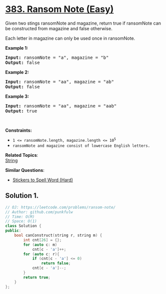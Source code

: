 # [383. Ransom Note (Easy)](https://leetcode.com/problems/ransom-note/)

<p>
Given two stings ransomNote and magazine, return true if ransomNote can be constructed from magazine and false otherwise.</p>
<p>
Each letter in magazine can only be used once in ransomNote.
</p>



<p><strong>Example 1:</strong></p>
<pre>
<strong>Input:</strong> ransomNote = "a", magazine = "b"
<strong>Output:</strong> false
</pre>

<p><strong>Example 2:</strong></p>
<pre>
<strong>Input:</strong> ransomNote = "aa", magazine = "ab"
<strong>Output:</strong> false
</pre>


<p><strong>Example 3:</strong></p>
<pre>
<strong>Input:</strong> ransomNote = "aa", magazine = "aab"
<strong>Output:</strong> true
</pre>


<p>&nbsp;</p>
<p><strong>Constraints:</strong></p>

<ul>
  <li><code>1 &lt;= ransomNote.length, magazine.length &lt;= 10<sup>5</sup></code></li>
  <li><code>ransomNote and magazine consist of lowercase English letters.</code></li>
</ul>



**Related Topics**:  
[String](https://leetcode.com/tag/string/)

**Similar Questions**:
* [Stickers to Spell Word (Hard)](https://leetcode.com/problems/stickers-to-spell-word/)

## Solution 1.

```cpp
// OJ: https://leetcode.com/problems/ransom-note/
// Author: github.com/punkfulw
// Time: O(M)
// Space: O(1)
class Solution {
public:
    bool canConstruct(string r, string m) {
        int cnt[26] = {};
        for (auto c: m)
            cnt[c - 'a']++;
        for (auto c: r){
            if (cnt[c - 'a'] <= 0)
                return false;
            cnt[c - 'a']--;
        }
        return true;
    }
};
```
